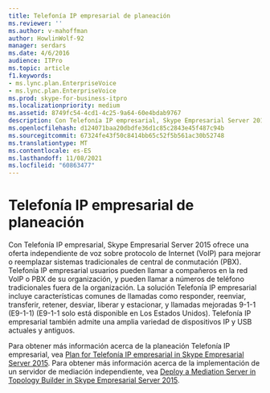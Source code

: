 ```yaml
---
title: Telefonía IP empresarial de planeación
ms.reviewer: ''
ms.author: v-mahoffman
author: HowlinWolf-92
manager: serdars
ms.date: 4/6/2016
audience: ITPro
ms.topic: article
f1.keywords:
- ms.lync.plan.EnterpriseVoice
- ms.lync.plan.EnterpriseVoice
ms.prod: skype-for-business-itpro
ms.localizationpriority: medium
ms.assetid: 8749fc54-4cd1-4c25-9a64-60e4bdab9767
description: Con Telefonía IP empresarial, Skype Empresarial Server 2015 ofrece una oferta independiente de voz sobre protocolo de Internet (VoIP) para mejorar o reemplazar sistemas PBX tradicionales. Los usuarios pueden llamar a compañeros en la red VoIP o PBX de la organización y pueden llamar a números de teléfono fuera de la organización. La solución Telefonía IP empresarial incluye características comunes de llamadas como responder, reenviar, transferir, retener, desviar, liberar y estacionar, y llamadas mejoradas 9-1-1 (E9-1-1) (E9-1-1 solo está disponible en Los Estados Unidos). Telefonía IP empresarial también admite una amplia variedad de dispositivos IP y USB actuales y antiguos.
ms.openlocfilehash: d124071baa20dbdfe36d1c85c2843e45f487c94b
ms.sourcegitcommit: 67324fe43f50c8414bb65c52f5b561ac30b52748
ms.translationtype: MT
ms.contentlocale: es-ES
ms.lasthandoff: 11/08/2021
ms.locfileid: "60863477"
---
```

# <a name="enterprise-voice-planning-tool"></a>Telefonía IP empresarial de planeación
 
Con Telefonía IP empresarial, Skype Empresarial Server 2015 ofrece una oferta independiente de voz sobre protocolo de Internet (VoIP) para mejorar o reemplazar sistemas tradicionales de central de conmutación (PBX). Telefonía IP empresarial usuarios pueden llamar a compañeros en la red VoIP o PBX de su organización, y pueden llamar a números de teléfono tradicionales fuera de la organización. La solución Telefonía IP empresarial incluye características comunes de llamadas como responder, reenviar, transferir, retener, desviar, liberar y estacionar, y llamadas mejoradas 9-1-1 (E9-1-1) (E9-1-1 solo está disponible en Los Estados Unidos). Telefonía IP empresarial también admite una amplia variedad de dispositivos IP y USB actuales y antiguos.
  
Para obtener más información acerca de la planeación Telefonía IP empresarial, vea [Plan for Telefonía IP empresarial in Skype Empresarial Server 2015](../../plan-your-deployment/enterprise-voice-solution/enterprise-voice.md). Para obtener más información acerca de la implementación de un servidor de mediación independiente, vea [Deploy a Mediation Server in Topology Builder in Skype Empresarial Server 2015](../../deploy/deploy-enterprise-voice/deploy-a-mediation-server.md).
  

